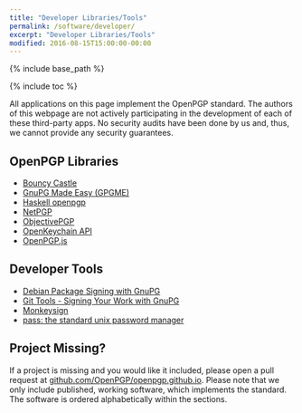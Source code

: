 ```yaml
---
title: "Developer Libraries/Tools"
permalink: /software/developer/
excerpt: "Developer Libraries/Tools"
modified: 2016-08-15T15:00:00-00:00
---
```


{% include base_path %}

{% include toc %}

All applications on this page implement the OpenPGP standard.
The authors of this webpage are not actively participating in the development of each of these third-party apps.
No security audits have been done by us and, thus, we cannot provide any security guarantees.

## OpenPGP Libraries
* [Bouncy Castle](https://www.bouncycastle.org/)
* [GnuPG Made Easy (GPGME)](https://www.gnupg.org/related_software/gpgme/index.html)
* [Haskell openpgp](https://hackage.haskell.org/package/openpgp)
* [NetPGP](http://www.netpgp.com/)
* [ObjectivePGP](https://github.com/krzyzanowskim/ObjectivePGP)
* [OpenKeychain API](https://github.com/open-keychain/openpgp-api)
* [OpenPGP.js](https://openpgpjs.org/)

## Developer Tools
* [Debian Package Signing with GnuPG](https://wiki.debian.org/SecureApt)
* [Git Tools - Signing Your Work with GnuPG](https://git-scm.com/book/tr/v2/Git-Tools-Signing-Your-Work)
* [Monkeysign](http://web.monkeysphere.info/monkeysign)
* [pass: the standard unix password manager](https://www.passwordstore.org/)

## Project Missing?
If a project is missing and you would like it included, please open a pull request at [github.com/OpenPGP/openpgp.github.io](https://github.com/OpenPGP/openpgp.github.io).
Please note that we only include published, working software, which implements the standard.
The software is ordered alphabetically within the sections.
